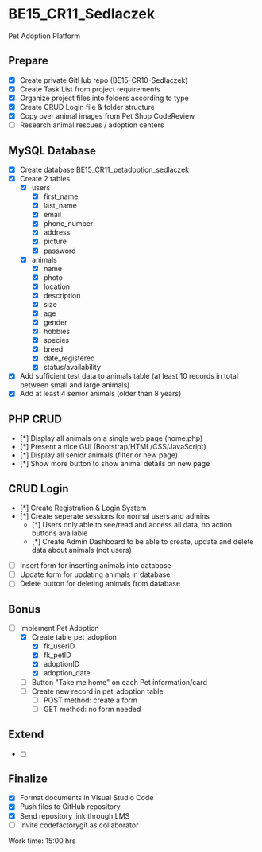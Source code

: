 # BE15_CR11_Sedlaczek
Pet Adoption Platform

## Prepare
- [x] Create private GitHub repo (BE15-CR10-Sedlaczek)
- [x] Create Task List from project requirements
- [x] Organize project files into folders according to type
- [x] Create CRUD Login file & folder structure
- [x] Copy over animal images from Pet Shop CodeReview
- [ ] Research animal rescues / adoption centers

## MySQL Database 
- [x] Create database BE15_CR11_petadoption_sedlaczek
- [x] Create 2 tables
  - [x] users
    - [x] first_name
    - [x] last_name
    - [x] email
    - [x] phone_number
    - [x] address
    - [x] picture
    - [x] password
  - [x] animals
    - [x] name
    - [x] photo
    - [x] location
    - [x] description
    - [x] size
    - [x] age
    - [x] gender
    - [x] hobbies
    - [x] species
    - [x] breed
    - [x] date_registered
    - [x] status/availability
- [x] Add sufficient test data to animals table (at least 10 records in total between small and large animals)
- [x] Add at least 4 senior animals (older than 8 years)

## PHP CRUD
- [*] Display all animals on a single web page (home.php)
- [*] Present a nice GUI (Bootstrap/HTML/CSS/JavaScript)
- [*] Display all senior animals (filter or new page)
- [*] Show more button to show animal details on new page

## CRUD Login
- [*] Create Registration & Login System
- [*] Create seperate sessions for normal users and admins
  - [*] Users only able to see/read and access all data, no action buttons available
  - [*] Create Admin Dashboard to be able to create, update and delete data about animals (not users) 
- [ ] Insert form for inserting animals into database
- [ ] Update form for updating animals in database
- [ ] Delete button for deleting animals from database

## Bonus
- [ ] Implement Pet Adoption
  - [x] Create table pet_adoption
    - [x] fk_userID
    - [x] fk_petID
    - [x] adoptionID
    - [x] adoption_date
  - [ ] Button "Take me home" on each Pet information/card
  - [ ] Create new record in pet_adoption table
    - [ ] POST method: create a form
    - [ ] GET method: no form needed

## Extend
- [ ] 

## Finalize
- [x] Format documents in Visual Studio Code
- [x] Push files to GitHub repository
- [x] Send repository link through LMS
- [ ] Invite codefactorygit as collaborator

Work time: 15:00 hrs